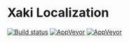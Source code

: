 # Xaki Localization

[![Build status](https://ci.appveyor.com/api/projects/status/d217t6s3py0ce6nn?svg=true)](https://ci.appveyor.com/project/mehalick/xaki)
[![AppVeyor](https://img.shields.io/appveyor/ci/mehalick/xaki/master.svg)](https://ci.appveyor.com/project/mehalick/xaki)
[![AppVeyor](https://img.shields.io/appveyor/tests/mehalick/xaki/master.svg)](https://ci.appveyor.com/project/mehalick/xaki/build/tests)
